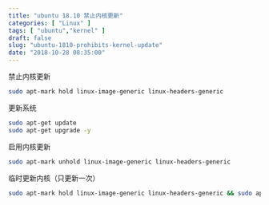 ```yaml
---
title: "ubuntu 18.10 禁止内核更新"
categories: [ "Linux" ]
tags: [ "ubuntu","kernel" ]
draft: false
slug: "ubuntu-1810-prohibits-kernel-update"
date: "2018-10-28 08:35:00"
---
```


禁止内核更新
```bash
sudo apt-mark hold linux-image-generic linux-headers-generic
```

更新系统
```bash
sudo apt-get update
sudo apt-get upgrade -y
```


<!--more-->


启用内核更新
```bash
sudo apt-mark unhold linux-image-generic linux-headers-generic
```

临时更新内核（只更新一次）
```bash
sudo apt-mark hold linux-image-generic linux-headers-generic && sudo apt-get update && sleep 1 && sudo apt-get upgrade -y && sudo apt-mark unhold linux-image-generic linux-headers-generic
```

